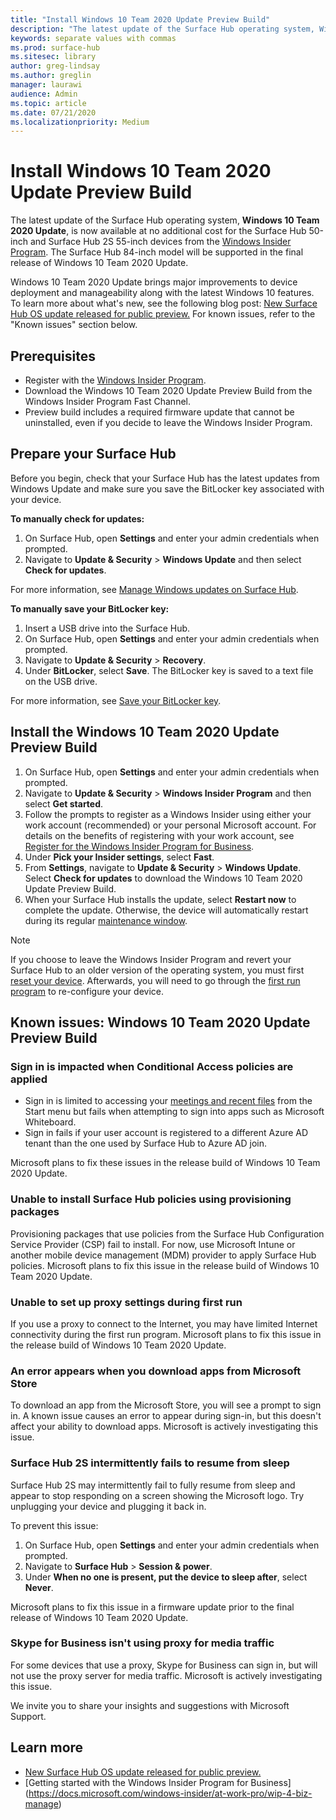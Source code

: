 ```yaml
---
title: "Install Windows 10 Team 2020 Update Preview Build"
description: "The latest update of the Surface Hub operating system, Windows 10 Team 2020 Update, is now available."
keywords: separate values with commas
ms.prod: surface-hub
ms.sitesec: library
author: greg-lindsay
ms.author: greglin
manager: laurawi
audience: Admin
ms.topic: article
ms.date: 07/21/2020
ms.localizationpriority: Medium
---
```

# Install Windows 10 Team 2020 Update Preview Build 

The latest update of the Surface Hub operating system, **Windows 10 Team 2020 Update**, is now available at no additional cost for the Surface Hub 50-inch and Surface Hub 2S 55-inch devices from the [Windows Insider Program](https://insider.windows.com). The Surface Hub 84-inch model will be supported in the final release of Windows 10 Team 2020 Update.

Windows 10 Team 2020 Update brings major improvements to device deployment and manageability along with the latest Windows 10 features. To learn more about what's new, see the following blog post: [New Surface Hub OS update released for public preview.](https://techcommunity.microsoft.com/t5/Surface-IT-Pro-Blog/bg-p/SurfaceITPro) For known issues, refer to the "Known issues" section below.
 
## Prerequisites

- Register with the [Windows Insider Program](https://insider.windows.com/).
- Download the Windows 10 Team 2020 Update Preview Build from the Windows Insider Program Fast Channel.
- Preview build includes a required firmware update that cannot be uninstalled, even if you decide to leave the Windows Insider Program.

## Prepare your Surface Hub

Before you begin, check that your Surface Hub has the latest updates from Windows Update and make sure you save the BitLocker key associated with your device.

**To manually check for updates:**

1. On Surface Hub, open **Settings** and enter your admin credentials when prompted.
2. Navigate to **Update & Security** > **Windows Update** and then select **Check for updates**.

For more information, see [Manage Windows updates on Surface Hub](https://docs.microsoft.com/surface-hub/manage-windows-updates-for-surface-hub).

**To manually save your BitLocker key:**

1. Insert a USB drive into the Surface Hub.
2. On Surface Hub, open **Settings** and enter your admin credentials when prompted.
3. Navigate to **Update & Security** > **Recovery**.
4. Under **BitLocker**, select **Save**. The BitLocker key is saved to a text file on the USB drive.

For more information, see [Save your BitLocker key](https://docs.microsoft.com/surface-hub/save-bitlocker-key-surface-hub).
 
## Install the Windows 10 Team 2020 Update Preview Build

1. On Surface Hub, open **Settings** and enter your admin credentials when prompted.
2. Navigate to **Update & Security** > **Windows Insider Program** and then select **Get started**.
3. Follow the prompts to register as a Windows Insider using either your work account (recommended) or your personal Microsoft account. For details on the benefits of registering with your work account, see [Register for the Windows Insider Program for Business](https://docs.microsoft.com/windows-insider/at-work-pro/wip-4-biz-register).
4. Under **Pick your Insider settings**, select **Fast**.
5. From **Settings**, navigate to **Update & Security** > **Windows Update**. Select **Check for updates** to download the Windows 10 Team 2020 Update Preview Build.
6. When your Surface Hub installs the update, select **Restart now** to complete the update. Otherwise, the device will automatically restart during its regular [maintenance window](https://docs.microsoft.com/surface-hub/manage-windows-updates-for-surface-hub#maintenance-window).

> [!NOTE]
> If you choose to leave the Windows Insider Program and revert your Surface Hub to an older version of the operating system, you must first [reset your device](https://docs.microsoft.com/surface-hub/device-reset-surface-hub). Afterwards, you will need to go through the [first run program](https://docs.microsoft.com/surface-hub/first-run-program-surface-hub) to re-configure your device.
 
## Known issues: Windows 10 Team 2020 Update Preview Build

### Sign in is impacted when Conditional Access policies are applied

- Sign in is limited to accessing your [meetings and recent files](https://support.microsoft.com/help/4506480/sign-in-to-see-your-meetings-and-files-on-surface-hub) from the Start menu but fails when attempting to sign into apps such as Microsoft Whiteboard.
- Sign in fails if your user account is registered to a different Azure AD tenant than the one used by Surface Hub to Azure AD join.

Microsoft plans to fix these issues in the release build of Windows 10 Team 2020 Update.

### Unable to install Surface Hub policies using provisioning packages

Provisioning packages that use policies from the Surface Hub Configuration Service Provider (CSP) fail to install. For now, use Microsoft Intune or another mobile device management (MDM) provider to apply Surface Hub policies. Microsoft plans to fix this issue in the release build of Windows 10 Team 2020 Update.
 
### Unable to set up proxy settings during first run

If you use a proxy to connect to the Internet, you may have limited Internet connectivity during the first run program. Microsoft plans to fix this issue in the release build of Windows 10 Team 2020 Update.
 
### An error appears when you download apps from Microsoft Store

To download an app from the Microsoft Store, you will see a prompt to sign in. A known issue causes an error to appear during sign-in, but this doesn't affect your ability to download apps. Microsoft is actively investigating this issue.

### Surface Hub 2S intermittently fails to resume from sleep

Surface Hub 2S may intermittently fail to fully resume from sleep and appear to stop responding on a screen showing the Microsoft logo. Try unplugging your device and plugging it back in. 

To prevent this issue:

1. On Surface Hub, open **Settings** and enter your admin credentials when prompted.
2. Navigate to **Surface Hub** > **Session & power**. 
3. Under **When no one is present, put the device to sleep after**, select **Never**. 

Microsoft plans to fix this issue in a firmware update prior to the final release of Windows 10 Team 2020 Update.

### Skype for Business isn't using proxy for media traffic

For some devices that use a proxy, Skype for Business can sign in, but will not use the proxy server for media traffic. Microsoft is actively investigating this issue.

 
We invite you to share your insights and suggestions with Microsoft Support.

## Learn more

- [New Surface Hub OS update released for public preview.](https://techcommunity.microsoft.com/t5/Surface-IT-Pro-Blog/bg-p/SurfaceITPro)
- [Getting started with the Windows Insider Program for Business] (https://docs.microsoft.com/windows-insider/at-work-pro/wip-4-biz-manage)